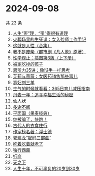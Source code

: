 # 2024-09-08

共 23 条

<!-- BEGIN WEREAD -->
<!-- 最后更新时间 2024-09-08 04:13:39 +0800 -->
1. [人生“歪”理，“歪”得很有道理](https://weread.qq.com/web/bookDetail/1d432b90813ab92d8g016364)
1. [火葬场里的生死课：女入殓师工作手记](https://weread.qq.com/web/bookDetail/efe32430813ab927dg013f4f)
1. [这就是人性（合集）](https://weread.qq.com/web/bookDetail/2be32db0813ab92b5g011979)
1. [我不是废柴（都市剧《凡人歌》原著）](https://weread.qq.com/web/bookDetail/47e32340813ab86b5g0149a7)
1. [性学观止：插图第6版（上下册）](https://weread.qq.com/web/bookDetail/af832000813ab7b4cg01059b)
1. [被家吃掉的孩子](https://weread.qq.com/web/bookDetail/d5e32390813ab9280g012468)
1. [思辨力35讲：像辩手一样思考](https://weread.qq.com/web/bookDetail/cf132e10813ab92e9g018088)
1. [茉莉与蔷薇：女医药销售那些事儿](https://weread.qq.com/web/bookDetail/15732360813ab927dg01107f)
1. [寡妇刘三羊](https://weread.qq.com/web/bookDetail/5e032af0813ab92a3g014d3c)
1. [生气的时候就看看：365日育儿减压指南](https://weread.qq.com/web/bookDetail/fe532360813ab928bg015847)
1. [丹麦一年：追寻幸福生活的秘密](https://weread.qq.com/web/bookDetail/3f932a00813ab92f0g011147)
1. [仙人状](https://weread.qq.com/web/bookDetail/78b32010813ab921dg019915)
1. [多谢不阅](https://weread.qq.com/web/bookDetail/d4332030813ab92edg0198c8)
1. [平面国（果麦经典）](https://weread.qq.com/web/bookDetail/215328407200f6f9215a612)
1. [你被骗了，快跑！](https://weread.qq.com/web/bookDetail/d3e320b0813ab926bg0166ea)
1. [古代人的衣食住行](https://weread.qq.com/web/bookDetail/6ba32080813ab8b82g014a38)
1. [作家榜名著：浮士德](https://weread.qq.com/web/bookDetail/cb1324f0813ab7bf5g016544)
1. [郭建龙“密码三部曲”](https://weread.qq.com/web/bookDetail/9e3326b0813ab9231g012def)
1. [吃着吃着就老了](https://weread.qq.com/web/bookDetail/a0b32400813ab8babg0111ca)
1. [独行西藏](https://weread.qq.com/web/bookDetail/6e4325f0813ab91e2g01493e)
1. [纸崩](https://weread.qq.com/web/bookDetail/702325d071fcff2f7023dee)
1. [天之下](https://weread.qq.com/web/bookDetail/4de326a0721770aa4de95f4)
1. [人生十年，不可辜负的20岁到30岁](https://weread.qq.com/web/bookDetail/23132c00813ab7af8g015e43)
<!-- END WEREAD -->